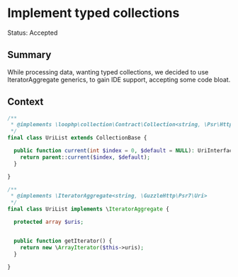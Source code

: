 # Implement typed collections
Status: Accepted
## Summary
While processing data,
wanting typed collections,
we decided to use IteratorAggregate generics,
to gain IDE support,
accepting some code bloat.

## Context

```php
/**
 * @implements \loophp\collection\Contract\Collection<string, \Psr\Http\Message\UriInterface>
 */
final class UriList extends CollectionBase {

  public function current(int $index = 0, $default = NULL): UriInterface {
    return parent::current($index, $default);
  }

}
```

```php
/**
 * @implements \IteratorAggregate<string, \GuzzleHttp\Psr7\Uri>
 */
final class UriList implements \IteratorAggregate {

  protected array $uris;


  public function getIterator() {
    return new \ArrayIterator($this->uris);
  }

}
```